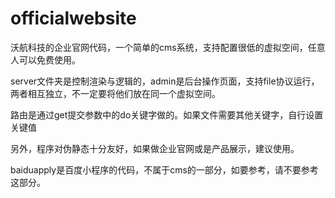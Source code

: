 # officialwebsite
沃航科技的企业官网代码，一个简单的cms系统，支持配置很低的虚拟空间，任意人可以免费使用。

server文件夹是控制渲染与逻辑的，admin是后台操作页面，支持file协议运行，两者相互独立，不一定要将他们放在同一个虚拟空间。

路由是通过get提交参数中的do关键字做的。如果文件需要其他关键字，自行设置关键值

另外，程序对伪静态十分友好，如果做企业官网或是产品展示，建议使用。

baiduapply是百度小程序的代码，不属于cms的一部分，如要参考，请不要参考这部分。

